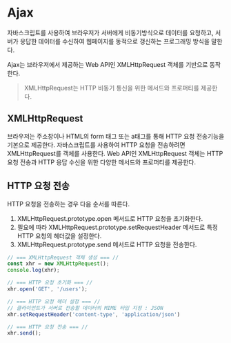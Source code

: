 # Ajax

자바스크립트를 사용하여 브라우저가 서버에게 비동기방식으로 데이터를 요청하고,
서버가 응답한 데이터를 수신하여 웹페이지를 동적으로 갱신하는 프로그래밍 방식을 말한다.

Ajax는 브라우저에서 제공하는 Web API인 XMLHttpRequest 객체를 기반으로 동작한다.

> XMLHttpRequest는 HTTP 비동기 통신을 위한 메서드와 프로퍼티를 제공한다.



## XMLHttpRequest

브라우저는 주소창이나 HTML의 form 태그 또는 a태그를 통해 HTTP 요청 전송기능을 기본으로 제공한다.
자바스크립트를 사용하여 HTTP 요청을 전송하려면 XMLHttpRequest를 객체를 사용한다.
Web API인 XMLHttpRequest 객체는 HTTP 요청 전송과 HTTP 응답 수신을 위한 다양한 메서드와 프로퍼티를 제공한다.



## HTTP 요청 전송

HTTP 요청을 전송하는 경우 다음 순서를 따른다.

1. XMLHttpRequest.prototype.open 메서드로 HTTP 요청을 초기화한다.
2. 필요에 따라 XMLHttpRequest.prototype.setRequestHeader 메서드로 특정 HTTP 요청의 헤더값을 설정한다.
3. XMLHttpRequest.prototype.send 메서드로 HTTP 요청을 전송한다.

```js
// === XMLHttpRequest 객체 생성 === //
const xhr = new XMLHttpRequest();
console.log(xhr);

// === HTTP 요청 초기화 === //
xhr.open('GET', '/users');

// === HTTP 요청 헤더 설정 === //
// 클라이언트가 서버로 전송할 데이터의 MIME 타입 지정 : JSON
xhr.setRequestHeader('content-type', 'application/json')

// === HTTP 요청 전송 === //
xhr.send();

```

